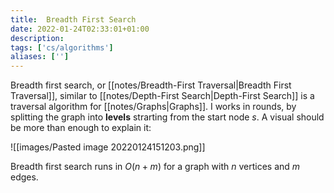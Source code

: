 ```yaml
---
title:  Breadth First Search
date: 2022-01-24T02:33:01+01:00
description: 
tags: ['cs/algorithms']
aliases: ['']
---
```

Breadth first search, or [[notes/Breadth-First Traversal|Breadth First Traversal]], similar to [[notes/Depth-First Search|Depth-First Search]] is a traversal algorithm for [[notes/Graphs|Graphs]]. I works in rounds, by splitting the graph into **levels** strarting from the start node $s$. A visual should be more than enough to explain it:

![[images/Pasted image 20220124151203.png]]

Breadth first search runs in $O(n+m)$ for a graph with $n$ vertices and $m$ edges.